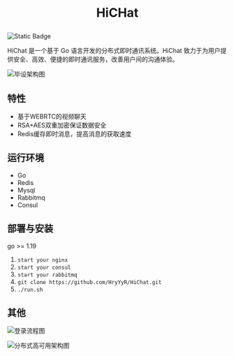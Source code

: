 
# <p align="center">HiCHat</p>  

 ![Static Badge](https://img.shields.io/badge/go-1.21.6-green) 

HiChat 是一个基于 Go 语言开发的分布式即时通讯系统。HiChat 致力于为用户提供安全、高效、便捷的即时通讯服务，改善用户间的沟通体验。

![毕设架构图](https://github.com/HryYyR/HiChat/assets/92864176/3e1cd465-be7c-4c59-988d-f311dfec7cb4)


## 特性
- 基于WEBRTC的视频聊天
- RSA+AES双重加密保证数据安全
- Redis缓存即时消息，提高消息的获取速度

## 运行环境
- Go
- Redis
- Mysql
- Rabbitmq
- Consul

## 部署与安装
go >= 1.19
1. ``start your nginx``
2. ``start your consul``
3. ``start your rabbitmq``
4. ``git clone https://github.com/HryYyR/HiChat.git``
5. ``./run.sh ``



## 其他
![登录流程图](https://github.com/HryYyR/HiChat/assets/92864176/d521a456-f024-4859-82b5-e157008c8bff)

![分布式高可用架构图](C:\Users\huang'rui\Desktop\大学\毕业设计\分布式高可用架构图.png)

